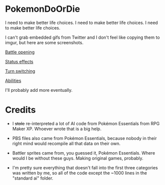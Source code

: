 # PokemonDoOrDie
I need to make better life choices. I need to make better life choices. I need to make better life choices.

I can't grab embedded gifs from Twitter and I don't feel like copying them to imgur, but here are some screenshots.

[Battle opening](https://twitter.com/DragoniteSpam/status/1049182378122510341)

[Status effects](https://twitter.com/DragoniteSpam/status/1050539405348352000)

[Turn switching](https://twitter.com/DragoniteSpam/status/1053545162742337536)

[Abilities](https://twitter.com/DragoniteSpam/status/1055524452702842881)

I'll probably add more eventually.

# Credits
 - I ~~stole~~ re-interpreted a lot of AI code from Pokémon Essentials from RPG Maker XP. Whoever wrote that is a big help.
 
 - PBS files also came from Pokémon Essentials, because nobody in their right mind would recompile all that data on their own.
 
 - Battler sprites came from, you guessed it, Pokémon Essentials. Where would I be without these guys. Making original games, probably.
 
 - I'm pretty sure everything that doesn't fall into the first three categories was written by me, so all of the code except the ~1000 lines in the "standard ai" folder.